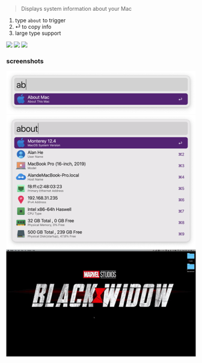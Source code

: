 > Displays system information about your Mac

1. type `about` to trigger
2. ⏎ to copy info
3. large type support


![](https://img.shields.io/badge/version-v1.6-green?style=for-the-badge)
[![](https://img.shields.io/badge/download-click-blue?style=for-the-badge)](https://github.com/alanhg/alfred-workflows/raw/master/about-mac/About%20Mac.alfredworkflow)
[![](https://img.shields.io/badge/plist-link-important?style=for-the-badge)](https://raw.githubusercontent.com/alanhg/alfred-workflows/master/about-mac/src/info.plist)


<!-- more -->

### screenshots
![](./screenshot1.png)
![](./screenshot2.png)
![](./screenshot.gif)
